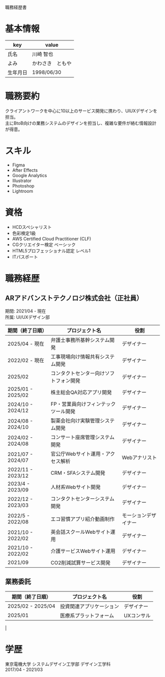 職務経歴書

# 基本情報
| key | value |
|------|----------------|
| 氏名 | 川崎 智也 |
| よみ | かわさき　ともや |
| 生年月日 | 1998/06/30 |

# 職務要約
クライアントワークを中心に10以上のサービス開発に携わり、UIUXデザインを担当。<br>
主にBtoB向けの業務システムのデザインを担当し、複雑な要件が絡む情報設計が得意。

# スキル
- Figma
- After Effects
- Google Analytics
- Illustrator
- Photoshop
- Lightroom

# 資格
- HCDスペシャリスト
- 色彩検定1級
- AWS Certified Cloud Practitioner (CLF)
- CGクリエイター検定 ベーシック
- HTML5プロフェッショナル認定 レベル1
- ITパスポート

# 職務経歴

## ARアドバンストテクノロジ株式会社（正社員）
期間: 2021/04 - 現在<br>
所属: UI/UXデザイン部

| 期間（終了日順） | プロジェクト名 | 役割 |
|------|--------------|------|
| 2025/04 - 現在 | 弁護士事務所基幹システム開発 | デザイナー |
| 2022/02 - 現在 | 工事現場向け情報共有システム開発 | デザイナー |
| 2025/02 | コンタクトセンター向けソフトフォン開発 | デザイナー |
| 2025/01 - 2025/02 | 株主総会QA対応アプリ開発 | デザイナー |
| 2024/10 - 2024/12 | FP・営業員向けフィンテックツール開発 | デザイナー |
| 2024/08 - 2024/10 | 製薬会社向け実験管理システム開発 | デザイナー |
| 2024/02 - 2024/08 | コンサート座席管理システム開発 | デザイナー |
| 2021/07 - 2024/07 | 官公庁Webサイト運用・アクセス解析 | Webアナリスト |
| 2022/11 - 2023/12 | CRM・SFAシステム開発 | デザイナー |
| 2023/4 - 2023/09 | 人材系Webサイト開発 | デザイナー |
| 2022/12 - 2023/03 | コンタクトセンターシステム開発 | デザイナー |
| 2022/5 - 2022/08 | エコ習慣アプリ紹介動画制作 | モーションデザイナー |
| 2021/10 - 2022/02 | 英会話スクールWebサイト運用 | デザイナー |
| 2021/10 - 2022/02 | 介護サービスWebサイト運用 | デザイナー |
| 2021/09 | CO2削減試算サービス開発 | デザイナー |

## 業務委託
| 期間（終了日順） | プロジェクト名 | 役割 |
|------|--------------|------|
| 2025/02 - 2025/04 | 投資関連アプリケーション | デザイナー |
| 2025/01 | 医療系プラットフォーム | UXコンサル |
|

# 学歴
東京電機大学 システムデザイン工学部 デザイン工学科<br>
2017/04 - 2021/03
